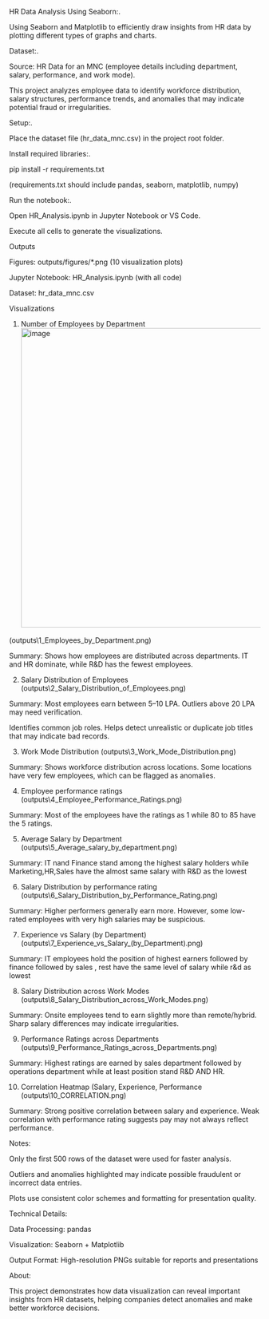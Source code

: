 HR Data Analysis Using Seaborn:.

Using Seaborn and Matplotlib to efficiently draw insights from HR data by plotting different types of graphs and charts.

Dataset:.

Source: HR Data for an MNC (employee details including department, salary, performance, and work mode).

This project analyzes employee data to identify workforce distribution, salary structures, performance trends, and anomalies that may indicate potential fraud or irregularities.

Setup:.

Place the dataset file (hr_data_mnc.csv) in the project root folder.

Install required libraries:.

pip install -r requirements.txt


(requirements.txt should include pandas, seaborn, matplotlib, numpy)

Run the notebook:.

Open HR_Analysis.ipynb in Jupyter Notebook or VS Code.

Execute all cells to generate the visualizations.

Outputs

Figures: outputs/figures/*.png (10 visualization plots)

Jupyter Notebook: HR_Analysis.ipynb (with all code)

Dataset: hr_data_mnc.csv

Visualizations
1. Number of Employees by Department
   <img width="1000" height="600" alt="image" src="https://github.com/user-attachments/assets/b50ee2f3-4fea-4489-b23c-a1e309088ff3" />

(outputs\1_Employees_by_Department.png)

Summary: Shows how employees are distributed across departments. IT and HR dominate, while R&D has the fewest employees.

2. Salary Distribution of Employees
(outputs\2_Salary_Distribution_of_Employees.png)


Summary: Most employees earn between 5–10 LPA. Outliers above 20 LPA may need verification.

Identifies common job roles. Helps detect unrealistic or duplicate job titles that may indicate bad records.

3. Work Mode Distribution
(outputs\3_Work_Mode_Distribution.png)

Summary: Shows workforce distribution across locations. Some locations have very few employees, which can be flagged as anomalies.

4. Employee performance ratings 
(outputs\4_Employee_Performance_Ratings.png)

Summary: Most of the employees have the ratings as 1 while 80 to 85 have the 5 ratings.

5. Average Salary by Department
(outputs\5_Average_salary_by_department.png)

Summary: IT nand Finance stand among the highest salary holders while Marketing,HR,Sales have the almost same salary with R&D as the lowest 

6. Salary Distribution by performance rating
(outputs\6_Salary_Distribution_by_Performance_Rating.png)

Summary: Higher performers generally earn more. However, some low-rated employees with very high salaries may be suspicious.

7. Experience vs Salary (by Department)
(outputs\7_Experience_vs_Salary_(by_Department).png)

Summary: IT employees hold the position of highest earners followed by finance followed by sales , rest have the same level of salary while r&d as lowest 

8. Salary Distribution across Work Modes
(outputs\8_Salary_Distribution_across_Work_Modes.png)

Summary: Onsite employees tend to earn slightly more than remote/hybrid. Sharp salary differences may indicate irregularities.

9. Performance Ratings across Departments
(outputs\9_Performance_Ratings_across_Departments.png)

Summary: Highest ratings are earned by sales department followed by operations department while at least position stand R&D AND HR.

10. Correlation Heatmap (Salary, Experience, Performance
(outputs\10_CORRELATION.png)

Summary: Strong positive correlation between salary and experience. Weak correlation with performance rating suggests pay may not always reflect performance.

Notes:

Only the first 500 rows of the dataset were used for faster analysis.

Outliers and anomalies highlighted may indicate possible fraudulent or incorrect data entries.

Plots use consistent color schemes and formatting for presentation quality.

Technical Details:

Data Processing: pandas

Visualization: Seaborn + Matplotlib

Output Format: High-resolution PNGs suitable for reports and presentations

About:

This project demonstrates how data visualization can reveal important insights from HR datasets, helping companies detect anomalies and make better workforce decisions.

